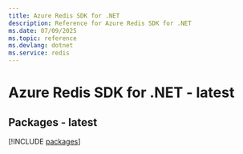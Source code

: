 ```yaml
---
title: Azure Redis SDK for .NET
description: Reference for Azure Redis SDK for .NET
ms.date: 07/09/2025
ms.topic: reference
ms.devlang: dotnet
ms.service: redis
---
```

# Azure Redis SDK for .NET - latest
## Packages - latest
[!INCLUDE [packages](redis-index.md)]